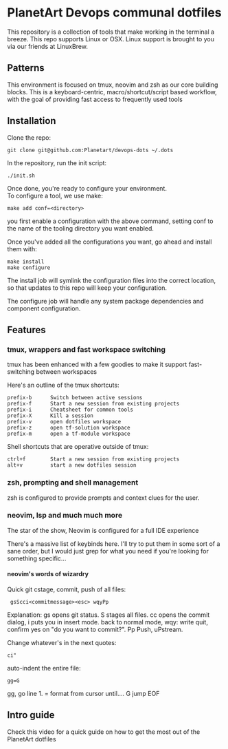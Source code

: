 # PlanetArt Devops communal dotfiles

This repository is a collection of tools that make working in the terminal a breeze.  This repo supports Linux or OSX.  Linux support is brought to you via our friends at LinuxBrew.

## Patterns

This environment is focused on tmux, neovim and zsh as our core building blocks.  This is a keyboard-centric, macro/shortcut/script based workflow, with the goal of providing fast access to frequently used tools

## Installation

Clone the repo:

```
git clone git@github.com:Planetart/devops-dots ~/.dots
```

In the repository, run the init script:

```
./init.sh
```

Once done, you're ready to configure your environment.  
To configure a tool, we use make:
```
make add conf=<directory>
```

you first enable a configuration with the above command, setting conf to the name of the tooling directory you want enabled.

Once you've added all the configurations you want, go ahead and install them with:

```
make install
make configure
```

The install job will symlink the configuration files into the correct location, so that updates to this repo will keep your configuration.

The configure job will handle any system package dependencies and component configuration.


## Features

### tmux, wrappers and fast workspace switching

tmux has been enhanced with a few goodies to make it support fast-switching between workspaces

Here's an outline of the tmux shortcuts:

```
prefix-b      Switch between active sessions
prefix-f      Start a new session from existing projects
prefix-i      Cheatsheet for common tools
prefix-X      Kill a session
prefix-v      open dotfiles workspace
prefix-z      open tf-solution workspace
prefix-m      open a tf-module workspace
```
Shell shortcuts that are operative outside of tmux:
```
ctrl+f        Start a new session from existing projects
alt+v         start a new dotfiles session
```


### zsh, prompting and shell management

zsh is configured to provide prompts and context clues for the user.

### neovim, lsp and much much more

The star of the show, Neovim is configured for a full IDE experience

There's a massive list of keybinds here.  I'll try to put them in some sort of a sane order, but I would just grep for what you need if you're looking for something specific...

#### neovim's words of wizardry

Quick git cstage, commit, push of all files:
```
 gsScci<commitmessage><esc> wqyPp
```
Explanation: <space>gs opens git status.  S stages all files.  cc opens the commit dialog, i puts you in insert mode.  <esc> back to normal mode, wqy: write quit, confirm yes on "do you want to commit?".  Pp Push, uPstream.

Change whatever's in the next quotes:
```
ci"
```
auto-indent the entire file:
```
gg=G
```
gg, go line 1.  = format from cursor until.... G jump EOF


## Intro guide

Check this video for a quick guide on how to get the most out of the PlanetArt dotfiles


